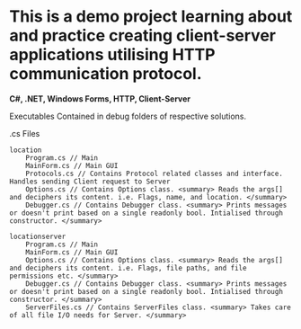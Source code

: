 # This is a demo project learning about and practice creating client-server applications utilising HTTP communication protocol.
**C#, .NET, Windows Forms, HTTP, Client-Server**

Executables
	Contained in debug folders of respective solutions.
	
.cs Files

	location
		Program.cs // Main
		MainForm.cs // Main GUI
		Protocols.cs // Contains Protocol related classes and interface. Handles sending Client request to Server
		Options.cs // Contains Options class. <summary> Reads the args[] and deciphers its content. i.e. Flags, name, and location. </summary>
		Debugger.cs // Contains Debugger class. <summary> Prints messages or doesn't print based on a single readonly bool. Intialised through constructor. </summary>
		
	locationserver
		Program.cs // Main
		MainForm.cs // Main GUI		
		Options.cs // Contains Options class. <summary> Reads the args[] and deciphers its content. i.e. Flags, file paths, and file permissions etc. </summary>
		Debugger.cs // Contains Debugger class. <summary> Prints messages or doesn't print based on a single readonly bool. Intialised through constructor. </summary>
		ServerFiles.cs // Contains ServerFiles class. <summary> Takes care of all file I/O needs for Server. </summary>
